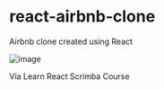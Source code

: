 # react-airbnb-clone

Airbnb clone created using React

![image](https://github.com/sanketvagal/react-airbnb-clone/assets/20254776/81af615f-cfe4-4039-97ac-bfc933ee75ff)

Via Learn React Scrimba Course
